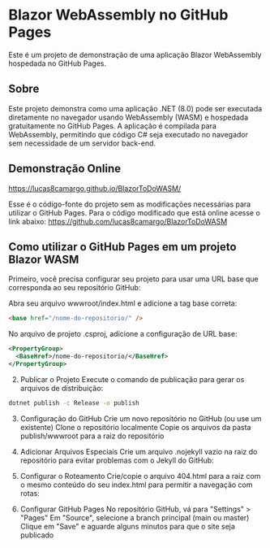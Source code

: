 # Blazor WebAssembly no GitHub Pages
Este é um projeto de demonstração de uma aplicação Blazor WebAssembly hospedada no GitHub Pages.

## Sobre
Este projeto demonstra como uma aplicação .NET (8.0) pode ser executada diretamente no navegador usando WebAssembly (WASM) e hospedada gratuitamente no GitHub Pages. A aplicação é compilada para WebAssembly, permitindo que código C# seja executado no navegador sem necessidade de um servidor back-end.

## Demonstração Online
https://lucas8camargo.github.io/BlazorToDoWASM/

Esse é o código-fonte do projeto sem as modificações necessárias para utilizar o GitHub Pages. Para o código modificado que está online acesse o link abaixo:
https://github.com/lucas8camargo/BlazorToDoWASM

## Como utilizar o GitHub Pages em um projeto Blazor WASM

Primeiro, você precisa configurar seu projeto para usar uma URL base que corresponda ao seu repositório GitHub:

Abra seu arquivo wwwroot/index.html e adicione a tag base correta:
```html
<base href="/nome-do-repositorio/" />
```
No arquivo de projeto .csproj, adicione a configuração de URL base:
```xml
<PropertyGroup>
  <BaseHref>/nome-do-repositorio/</BaseHref>
</PropertyGroup>
```
2. Publicar o Projeto
Execute o comando de publicação para gerar os arquivos de distribuição:
```bash
dotnet publish -c Release -o publish
```
3. Configuração do GitHub
Crie um novo repositório no GitHub (ou use um existente)
Clone o repositório localmente
Copie os arquivos da pasta publish/wwwroot para a raiz do repositório

5. Adicionar Arquivos Especiais
Crie um arquivo .nojekyll vazio na raiz do repositório para evitar problemas com o Jekyll do GitHub:

6. Configurar o Roteamento
Crie/copie o arquivo 404.html para a raiz com o mesmo conteúdo do seu index.html para permitir a navegação com rotas:

7. Configurar GitHub Pages
No repositório GitHub, vá para "Settings" > "Pages"
Em "Source", selecione a branch principal (main ou master)
Clique em "Save" e aguarde alguns minutos para que o site seja publicado



